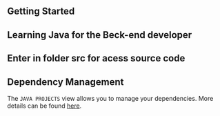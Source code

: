## Getting Started

Learning Java for the Beck-end developer 
---
Enter in folder src for acess source code 
---
## Dependency Management

The `JAVA PROJECTS` view allows you to manage your dependencies. More details can be found [here](https://github.com/microsoft/vscode-java-dependency#manage-dependencies).
